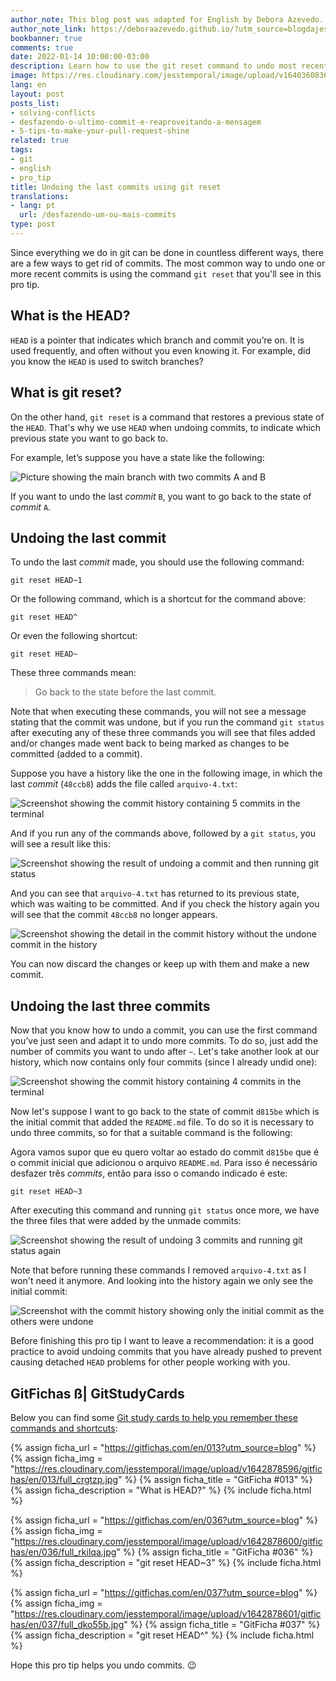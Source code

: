 ```yaml
---
author_note: This blog post was adapted for English by Debora Azevedo.
author_note_link: https://deboraazevedo.github.io/?utm_source=blogdajess
bookbanner: true
comments: true
date: 2022-01-14 10:00:00-03:00
description: Learn how to use the git reset command to undo most recent commits
image: https://res.cloudinary.com/jesstemporal/image/upload/v1640360836/covers/pro_tip_voc9gk.png
lang: en
layout: post
posts_list:
- solving-conflicts
- desfazendo-o-ultimo-commit-e-reaproveitando-a-mensagem
- 5-tips-to-make-your-pull-request-shine
related: true
tags:
- git
- english
- pro_tip
title: Undoing the last commits using git reset
translations:
- lang: pt
  url: /desfazendo-um-ou-mais-commits
type: post
---
```


Since everything we do in git can be done in countless different ways, there are a few ways to get rid of commits. The most common way to undo one or more recent commits is using the command `git reset` that you'll see in this pro tip.

## What is the HEAD?

`HEAD` is a pointer that indicates which branch and commit you’re on. It is used frequently, and often without you even knowing it. For example, did you know the `HEAD` is used to switch branches?

## What is git reset?

On the other hand, `git reset` is a command that restores a previous state of the `HEAD`. That's why we use `HEAD` when undoing commits, to indicate which previous state you want to go back to.

For example, let’s suppose you have a state like the following:

![Picture showing the main branch with two commits A and B](https://res.cloudinary.com/jesstemporal/image/upload/v1642207791/main-with-2-commits_gfyez0.jpg)

If you want to undo the last _commit_ `B`, you want to go back to the state of _commit_ `A`.

## Undoing the last commit

To undo the last *commit* made, you should use the following command:

```console
git reset HEAD~1
```

Or the following command, which is a shortcut for the command above:

```console
git reset HEAD^
```

Or even the following shortcut:

```console
git reset HEAD~
```

These three commands mean:

> Go back to the state before the last commit.

Note that when executing these commands, you will not see a message stating that the commit was undone, but if you run the command `git status` after executing any of these three commands you will see that files added and/or changes made went back to being marked as changes to be committed (added to a commit).

Suppose you have a history like the one in the following image, in which the last *commit* (`48ccb8`) adds the file called `arquivo-4.txt`:

![Screenshot showing the commit history containing 5 commits in the terminal](https://res.cloudinary.com/jesstemporal/image/upload/v1642202652/git-reset/git-reset-fig-2_jwpjuz.png)

And if you run any of the commands above, followed by a `git status`, you will see a result like this:

![Screenshot showing the result of undoing a commit and then running git status](https://res.cloudinary.com/jesstemporal/image/upload/v1642202651/git-reset/git-reset-fig-3_pjexyo.png)

And you can see that `arquivo-4.txt` has returned to its previous state, which was waiting to be committed. And if you check the history again you will see that the commit `48ccb8` no longer appears.

![Screenshot showing the detail in the commit history without the undone commit in the history](https://res.cloudinary.com/jesstemporal/image/upload/v1642202651/git-reset/git-reset-fig-4_wv1m7u.png)

You can now discard the changes or keep up with them and make a new commit.

## Undoing the last three commits

Now that you know how to undo a commit, you can use the first command you’ve just seen and adapt it to undo more commits. To do so, just add the number of commits you want to undo after `~`. Let's take another look at our history, which now contains only four commits (since I already undid one):

![Screenshot showing the commit history containing 4 commits in the terminal](https://res.cloudinary.com/jesstemporal/image/upload/v1642202652/git-reset/git-reset-fig-5_qlmf7l.png)

Now let's suppose I want to go back to the state of commit `d815be` which is the initial commit that added the `README.md` file. To do so it is necessary to undo three commits, so for that a suitable command is the following:

Agora vamos supor que eu quero voltar ao estado do commit `d815be` que é o commit inicial que adicionou o arquivo `README.md`. Para isso é necessário desfazer três _commits_, então para isso o comando indicado é este:

```console
git reset HEAD~3
```

After executing this command and running `git status` once more, we have the three files that were added by the unmade commits:

![Screenshot showing the result of undoing 3 commits and running git status again](https://res.cloudinary.com/jesstemporal/image/upload/v1642202650/git-reset/git-reset-fig-6_jia6mq.png)

Note that before running these commands I removed `arquivo-4.txt` as I won't need it anymore. And looking into the history again we only see the initial commit:

![Screenshot with the commit history showing only the initial commit as the others were undone](https://res.cloudinary.com/jesstemporal/image/upload/v1642202652/git-reset/git-reset-fig-7_ymvagr.png)

Before finishing this pro tip I want to leave a recommendation: it is a good practice to avoid undoing commits that you have already pushed to prevent causing detached `HEAD` problems for other people working with you.

## GitFichas ß| GitStudyCards

Below you can find some [Git study cards to help you remember these commands and shortcuts](https://gitfichas.com):

{% assign ficha_url = "https://gitfichas.com/en/013?utm_source=blog" %}
{% assign ficha_img = "https://res.cloudinary.com/jesstemporal/image/upload/v1642878596/gitfichas/en/013/full_crgtzp.jpg" %}
{% assign ficha_title = "GitFicha #013" %}
{% assign ficha_description = "What is HEAD?" %}
{% include ficha.html %}

{% assign ficha_url = "https://gitfichas.com/en/036?utm_source=blog" %}
{% assign ficha_img = "https://res.cloudinary.com/jesstemporal/image/upload/v1642878600/gitfichas/en/036/full_rkilqa.jpg" %}
{% assign ficha_title = "GitFicha #036" %}
{% assign ficha_description = "git reset HEAD\~3" %}
{% include ficha.html %}

{% assign ficha_url = "https://gitfichas.com/en/037?utm_source=blog" %}
{% assign ficha_img = "https://res.cloudinary.com/jesstemporal/image/upload/v1642878601/gitfichas/en/037/full_dko55b.jpg" %}
{% assign ficha_title = "GitFicha #037" %}
{% assign ficha_description = "git reset HEAD^" %}
{% include ficha.html %}

Hope this pro tip helps you undo commits. 😉